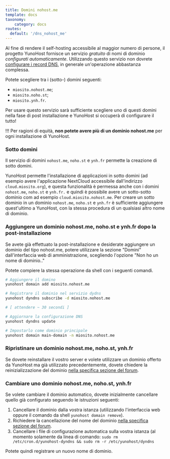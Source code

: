 ```yaml
---
title: Domini nohost.me
template: docs
taxonomy:
    category: docs
routes:
  default: '/dns_nohost_me'
---
```


Al fine di rendere il self-hosting accessibile al maggior numero di persone, il progetto YunoHost fornisce un servizio *gratuito* di nomi di dominio *configurati automaticamente*. Utilizzando questo servizio non dovrete [configurare i record DNS](/dns_config), in generale un'operazione abbastanza complessa.

Potete scegliere tra i (sotto-) domini seguenti:

- `miosito.nohost.me`;
- `miosito.noho.st`;
- `miosito.ynh.fr`.

Per usare questo servizio sarà sufficiente scegliere uno di questi domini nella fase di post installazione e YunoHost si occuperà di configurare il tutto!

!!! Per ragioni di equità, **non potete avere più di un dominio nohost.me** per ogni installazione di YunoHost.

### Sotto domini

Il servizio di domini `nohost.me`, `noho.st` e `ynh.fr` permette la creazione di sotto domini.

YunoHost permette l'installazione di applicazioni in sotto domini (ad esempio avere l'applicazione NextCloud accessibile dall'indirizzo `cloud.miosito.org`), e questa funzionalità è permessa anche con i domini `nohost.me`, `noho.st` e `ynh.fr.` e quindi è possibile avere un sotto-sotto dominio com ad esempio `cloud.miosito.nohost.me`. Per creare un sotto dominio in un dominio `nohost.me`, `noho.st` e `ynh.fr` è sufficiente aggiungere quest'ultimo a YunoHost, con la stessa procedura di un qualsiasi altro nome di dominio.

### Aggiungere un dominio nohost.me, noho.st e ynh.fr dopo la post-installazione

Se avete già effettuato la post-installazione e desiderate aggiungere un dominio del tipo nohost.me, potere utilizzare la sezione "Domini" dall'interfaccia web di amministrazione,
scegliendo l'opzione "Non ho un nome di dominio.."

Potete compiere la stessa operazione da shell con i seguenti comandi.

```bash
# Aggiungere il domino
yunohost domain add miosito.nohost.me

# Registrare il dominio nel servizio dydns
yunohost dyndns subscribe -d miosito.nohost.me

# [ attendere ~ 30 secondi ]

# Aggiornare la configurazione DNS
yunohost dyndns update

# Impostarlo come dominio principale
yunohost domain main-domain -n miosito.nohost.me
```

### Ripristinare un dominio nohost.me, noho.st, ynh.fr

Se dovete reinstallare il vostro server e volete utilizzare un dominio offerto da YunoHost ma già utilizzato precedentemente, dovete chiedere la reinizializzazione del dominio [nella specifica sezione del forum](https://forum.yunohost.org/t/nohost-domain-recovery/442).

### Cambiare uno dominio nohost.me, noho.st, ynh.fr

Se volete cambiare il dominio automatico, dovete inizialmente cancellare quello già configurato seguendo le istruzioni seguenti:

1. Cancellare il dominio dalla vostra istanza (utilizzando l'interfaccia web oppure il comando da shell `yunohost domain remove`).
2. Richiedere la cancellazione del nome del dominio [nella specifica sezione del forum](https://forum.yunohost.org/t/nohost-domain-recovery/442).
3. Cancellare i file di configurazione automatica sulla vostra istanza (al momento solamente da linea di comando: `sudo rm /etc/cron.d/yunohost-dyndns && sudo rm -r /etc/yunohost/dyndns`

Potete quindi registrare un nuovo nome di dominio.
